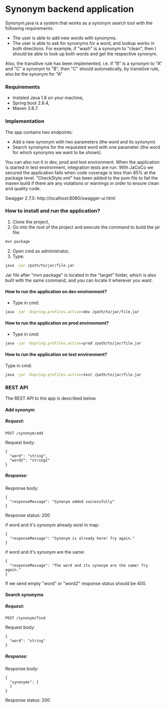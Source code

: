 # Synonym backend application #

Synonym.java is a system that works as a synonym search tool with the following requirements:
 - The user is able to add new words with synonyms.
 -  The user is able to ask for synonyms for a word, and lookup works in both directions. For example, if "wash" is a synonym to "clean", then I should be able to look up both words and get the respective synonym. 
  
Also, the transitive rule has been implemented, i.e. if "B" is a synonym to "A" and "C" a synonym to "B", then "C" should automatically, by transitive rule, also be the synonym for "A"

### Requirements
  
  - Instaled Java 1.8 on your machine,
  - Spring boot  2.6.4,
  - Maven  3.8.7.

### Implementation
The app contains two endpoints:
- Add a new synonym with two parameters (the word and its synonym)
- Search synonyms for the requested word with one parameter (the word for which synonyms we want to be shown).

You can also run it in dev, prod and test
environment. When the application is started in test environment, integration tests are run. With JaCoCo we secured the application fails when code coverage is less than 85% at the package level. "CheckStyle.xml" has been
added to the pom file to fail the maven build if there are any violations or warnings in order to ensure clean and quality code.

 Swagger 2.7.0: http://localhost:8080/swagger-ui.html
 
 ### How to install and run the application? ###
 1. Clone the project,
 2. Go into the root of the project and execute the command to build the jar file:
  ```bash
  mvn package
  ```
 2. Open cmd as administrator,
 3. Type: 
 ```bash
 java -jar /path/to/jar/file.jar
 ```
Jar file after "mvn package" is located in the "target" folder, which is also built with the same command, and you can locate it wherever you want.
 
 #### How to run the application on dev environment? ####
 * Type in cmd: 
 ```bash
 java -jar -Dspring.profiles.active=dev /path/to/jar/file.jar
 ```
 
 #### How to run the application on prod environment? ####
 * Type in cmd:
 ```bash
 java -jar -Dspring.profiles.active=prod /path/to/jar/file.jar
 ```
 
 #### How to run the application on test environment? ####
 
 Type in cmd:
 
 ```bash
 java -jar -Dspring.profiles.active=test /path/to/jar/file.jar
 ```

### REST API 
The REST API to the app is described below.
#### Add synonym
##### Request:

```
POST /synonym/add
```

Request body:

```
{
  "word": "string",
  "word2": "string2"
}
```

##### Response:

Response body:
```
{
  "responseMessage": "Synonym added successfully"
}
```

Response status: 200

if word and it's synonym already exist in map:

```
{
  "responseMessage": "Synonym is already here! Try again."
}
```

if word and it's synonym are the same:

```
{
  "responseMessage": "The word and its synonym are the same! Try again."
}
```


If we send empty "word" or "word2" response status should be 400.

#### Search synonyms
##### Request:

```
POST /synonym/find
```

Request body:

```
{
  "word": "string"
}
```

##### Response:

Response body:
```
{
  "synonyms": [
  ]
}
```
Response status: 200




